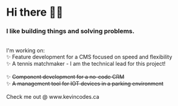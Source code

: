 # Hi there 👋😄

### I like building things and solving problems.
<br/>
I'm working on:
<br/>
✨ Feature development for a CMS focused on speed and flexibility
<br/>
✨ A tennis matchmaker - I am the technical lead for this project!
<br/>
<br/>
✨ <s>Component development for a no-code CRM</s>
<br/>
✨ <s>A management tool for IOT devices in a parking environment</s>
<br/>
<br/>
Check me out @ www.kevincodes.ca

<!--
**5PK/5PK** is a ✨ _special_ ✨ repository because its `README.md` (this file) appears on your GitHub profile.

Here are some ideas to get you started:

- 🔭 I’m currently working on ...
- 🌱 I’m currently learning ...
- 👯 I’m looking to collaborate on ...
- 🤔 I’m looking for help with ...
- 💬 Ask me about ...
- 📫 How to reach me: ...
- 😄 Pronouns: ...
- ⚡ Fun fact: ...
-->

